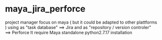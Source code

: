 # maya_jira_perforce 
project manager focus on maya ( but it could be adapted to other plattforms )
using as "task database" ==>  Jira  and 
as "repository / version controler"  ==>  Perforce
It require Maya standalone python2.7.17 installation
